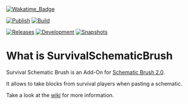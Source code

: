 [![Wakatime_Badge](https://wakatime.com/badge/github/eldoriarpg/survivalschematicbrush.svg)][wakatime]

[![Publish](https://img.shields.io/github/actions/workflow/status/eldoriarpg/survivalschematicbrush/publish_to_nexus.yml?style=for-the-badge&label=Publish)][publish]
[![Build](https://img.shields.io/github/actions/workflow/status/eldoriarpg/survivalschematicbrush/verify.yml?style=for-the-badge&label=Build)][verify]

[![Releases](https://img.shields.io/nexus/maven-releases/de.eldoria/survivalschematicbrush?label=Release&logo=Release&server=https%3A%2F%2Feldonexus.de&style=for-the-badge)][release]
[![Development](https://img.shields.io/nexus/maven-dev/de.eldoria/survivalschematicbrush?label=DEV&logo=Release&server=https%3A%2F%2Feldonexus.de&style=for-the-badge)][development]
[![Snapshots](https://img.shields.io/nexus/s/de.eldoria/survivalschematicbrush?color=orange&label=Snapshot&server=https%3A%2F%2Feldonexus.de&style=for-the-badge)][snapshot]

<!-- [![Text](image_link)][link_anchor] -->
<!-- [anchor]: link> -->

[wakatime]: https://wakatime.com/badge/github/eldoriarpg/survivalschematicbrush
[publish]: https://github.com/eldoriarpg/survivalschematicbrush/actions/workflows/publish_to_nexus.yml
[verify]: https://github.com/eldoriarpg/survivalschematicbrush/actions/workflows/verify.yml
[release]: https://eldonexus.de/#browse/browse:maven-releases:de%2Feldoria%2Fsurvivalschematicbrush
[development]: https://eldonexus.de/#browse/browse:maven-dev:de%2Feldoria%2Fsurvivalschematicbrush
[snapshot]: https://eldonexus.de/#browse/browse:maven-snapshots:de%2Feldoria%2Fsurvivalschematicbrush

# What is SurvivalSchematicBrush
Survival Schematic Brush is an Add-On for [Schematic Brush 2.0](https://github.com/eldoriarpg/SchematicBrushReborn).

It allows to take blocks from survival players when pasting a schematic.

Take a look at the [wiki](https://github.com/eldoriarpg/survivalschematicbrush/wiki) for more information.
